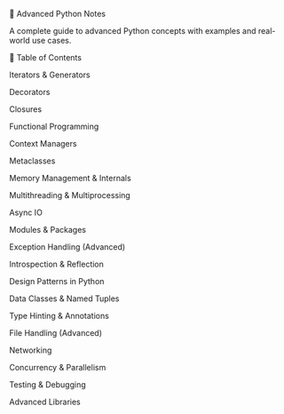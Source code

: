 🚀 Advanced Python Notes

A complete guide to advanced Python concepts with examples and real-world use cases.

📌 Table of Contents

Iterators & Generators

Decorators

Closures

Functional Programming

Context Managers

Metaclasses

Memory Management & Internals

Multithreading & Multiprocessing

Async IO

Modules & Packages

Exception Handling (Advanced)

Introspection & Reflection

Design Patterns in Python

Data Classes & Named Tuples

Type Hinting & Annotations

File Handling (Advanced)

Networking

Concurrency & Parallelism

Testing & Debugging

Advanced Libraries